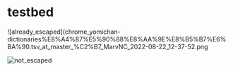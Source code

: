 # testbed

![already_escaped](chrome_yomichan-dictionaries%E8%A4%87%E5%90%88%E8%AA%9E%E8%B5%B7%E6%BA%90.tsv_at_master_%C2%B7_MarvNC_2022-08-22_12-37-52.png

![not_escaped](chrome_yomichan-dictionaries複合語起源.tsv_at_master_·_MarvNC_2022-08-22_12-37-52.png)
